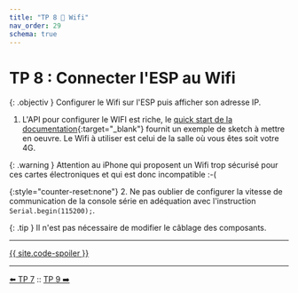 ```yaml
---
title: "TP 8 📡 Wifi"
nav_order: 29
schema: true
---
```


# TP 8 : Connecter l'ESP au Wifi

{: .objectiv }
Configurer le Wifi sur l'ESP puis afficher son adresse IP.

1. L'API pour configurer le WIFI est riche, le [quick start de la documentation](https://arduino-esp8266.readthedocs.io/en/latest/esp8266wifi/readme.html){:target="_blank"} fournit un exemple de sketch à mettre en oeuvre. Le Wifi à utiliser est celui de la salle où vous êtes soit votre 4G.

{: .warning }
Attention au iPhone qui proposent un Wifi trop sécurisé pour ces cartes électroniques et qui est donc incompatible :-(

{:style="counter-reset:none"}
2. Ne pas oublier de configurer la vitesse de communication de la console série en adéquation avec l'instruction `Serial.begin(115200);`.

{: .tip }
Il n'est pas nécessaire de modifier le câblage des composants.

----
[{{ site.code-spoiler }}](tp9_code.md)

----
[⬅️ TP 7](tp8.md) :: [TP 9 ➡️](tp10.md)
